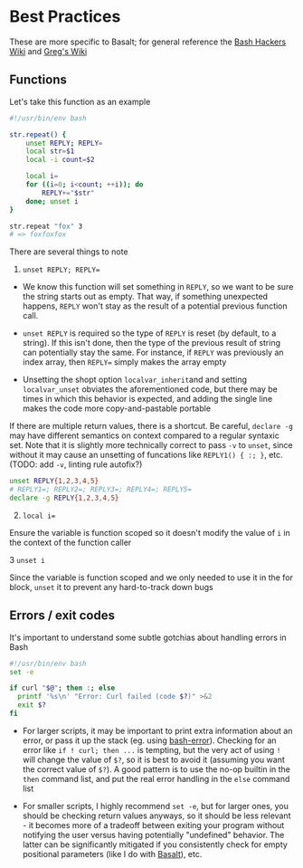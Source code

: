 # Best Practices

These are more specific to Basalt; for general reference the [Bash Hackers Wiki](https://wiki.bash-hackers.org/doku.php) and [Greg's Wiki](https://mywiki.wooledge.org)

## Functions

Let's take this function as an example

```sh
#!/usr/bin/env bash

str.repeat() {
	unset REPLY; REPLY=
	local str=$1
	local -i count=$2

	local i=
	for ((i=0; i<count; ++i)); do
		REPLY+="$str"
	done; unset i
}

str.repeat "fox" 3
# => foxfoxfox
```

There are several things to note

1. `unset REPLY; REPLY=`

- We know this function will set something in `REPLY`, so we want to be sure the string starts out as empty. That way, if something unexpected happens, `REPLY` won't stay as the result of a potential previous function call.

- `unset REPLY` is required so the type of `REPLY` is reset (by default, to a string). If this isn't done, then the type of the previous result of string can potentially stay the same. For instance, if `REPLY` was previously an index array, then `REPLY=` simply makes the array empty

- Unsetting the shopt option `localvar_inherit`and and setting `localvar_unset` obviates the aforementioned code, but there may be times in which this behavior is expected, and adding the single line makes the code more copy-and-pastable portable

If there are multiple return values, there is a shortcut. Be careful, `declare -g` may have different semantics on context compared to a regular syntaxic set. Note that it is slightly more technically correct to pass `-v` to `unset`, since without it may cause an unsetting of funcations like `REPLY1() { :; }`, etc. (TODO: add `-v`, linting rule autofix?)

```sh
unset REPLY{1,2,3,4,5}
# REPLY1=; REPLY2=; REPLY3=; REPLY4=; REPLY5=
declare -g REPLY{1,2,3,4,5}
```

2. `local i=`

Ensure the variable is function scoped so it doesn't modify the value of `i` in the context of the function caller

3 `unset i`

Since the variable is function scoped and we only needed to use it in the for block, `unset` it to prevent any hard-to-track down bugs

## Errors / exit codes

It's important to understand some subtle gotchias about handling errors in Bash

```sh
#!/usr/bin/env bash
set -e

if curl "$@"; then :; else
  printf '%s\n' "Error: Curl failed (code $?)" >&2
  exit $?
fi
```

- For larger scripts, it may be important to print extra information about an error, or pass it up the stack (eg. using [bash-error](https://github.com/hyperupcall/bash-error)). Checking for an error like `if ! curl; then ...` is tempting, but the very act of using `!` will change the value of `$?`, so it is best to avoid it (assuming you want the correct value of `$?`). A good pattern is to use the no-op builtin in the `then` command list, and put the real error handling in the `else` command list

- For smaller scripts, I highly recommend `set -e`, but for larger ones, you should be checking return values anyways, so it should be less relevant - it becomes more of a tradeoff between exiting your program without notifying the user versus having potentially "undefined" behavior. The latter can be significantly mitigated if you consistently check for empty positional parameters (like I do with [Basalt](https://github.com/hyperupcall/basalt)), etc.
